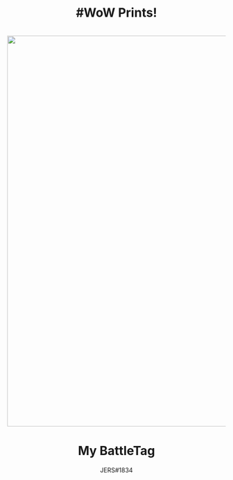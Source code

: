 <div align="center">
<h1>#WoW Prints!</h1><br>
<a href="https://jersdouglas.github.io/wow-prints/" /><img src="https://user-images.githubusercontent.com/96750685/150592915-88cd35f0-a68e-429f-a847-67bd67aa841c.png" width="900px" /></a>
</div>

<div align="center">
<h1>My BattleTag</h1>
<span>JERS#1834</span>
</div>
